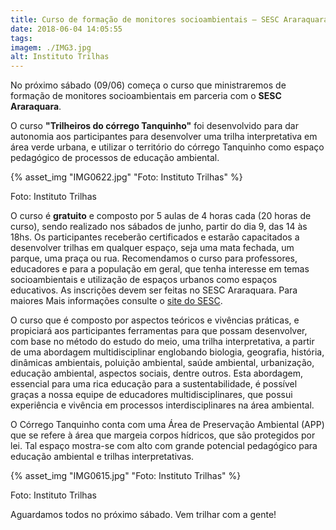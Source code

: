 ```yaml
---
title: Curso de formação de monitores socioambientais – SESC Araraquara
date: 2018-06-04 14:05:55
tags:
imagem: ./IMG3.jpg
alt: Instituto Trilhas
---
```

No próximo sábado (09/06) começa o curso que ministraremos de formação de monitores socioambientais em parceria com o **SESC Araraquara**.

O curso __"Trilheiros do córrego Tanquinho"__ foi desenvolvido para dar autonomia aos participantes para  desenvolver uma trilha interpretativa em área verde urbana, e utilizar o território  do córrego Tanquinho como espaço pedagógico de processos de educação ambiental.

{% asset_img "IMG0622.jpg" "Foto: Instituto Trilhas" %}

<span class="cred">Foto: Instituto Trilhas</span>

O curso é **gratuito** e composto por 5 aulas de 4 horas cada (20 horas de curso), sendo realizado nos sábados de junho, partir do dia 9, das 14 às 18hs. Os participantes receberão certificados e estarão capacitados a desenvolver trilhas em qualquer espaço, seja uma mata fechada, um parque, uma praça ou rua. Recomendamos o curso para professores, educadores e para a população em geral, que tenha interesse em temas socioambientais e utilização de espaços urbanos como espaços educativos. As inscrições devem ser feitas no SESC Araraquara. Para maiores Mais informações consulte o [site do SESC][1].

O curso que é composto por aspectos teóricos e vivências práticas, e propiciará aos participantes ferramentas para que possam  desenvolver, com base no método do estudo do meio, uma trilha interpretativa, a partir de uma abordagem multidisciplinar englobando  biologia, geografia, história, dinâmicas ambientais, poluição ambiental, saúde ambiental, urbanização, educação ambiental, aspectos sociais, dentre outros. Esta abordagem, essencial para uma rica educação para a sustentabilidade,  é possível graças a nossa equipe de educadores multidisciplinares, que possui  experiência e vivência em processos interdisciplinares  na área ambiental. 

O Córrego Tanquinho conta com uma Área de Preservação Ambiental (APP) que se refere à área que margeia corpos hídricos, que são protegidos por lei. Tal espaço mostra-se com alto com grande potencial pedagógico para educação ambiental e trilhas interpretativas.

{% asset_img "IMG0615.jpg" "Foto: Instituto Trilhas" %}

<span class="cred">Foto: Instituto Trilhas</span>

Aguardamos todos no próximo sábado.
Vem trilhar com a gente!

[1]: https://www.sescsp.org.br/aulas/155840_TRILHEIROS+DO+CORREGO+DO+TANQUINHO 